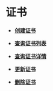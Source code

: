 # 证书<a name="module_certificates"></a>

 

-   **[创建证书](创建证书.md)**  

-   **[查询证书列表](查询证书列表.md)**  

-   **[查询证书详情](查询证书详情.md)**  

-   **[更新证书](更新证书.md)**  

-   **[删除证书](删除证书.md)**  



